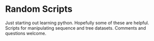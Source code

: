 Random Scripts
====

Just starting out learning python. 
Hopefully some of these are helpful. 
Scripts for manipulating sequence and tree datasets. 
Comments and questions welcome. 
